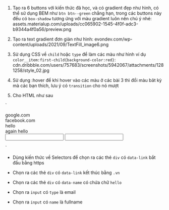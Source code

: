 1. Tạo ra 6 buttons với kiến thức đã học, và có gradient đẹp như hình, có thể sử dụng BEM như `btn btn--green` chẳng hạn, trong các buttons này đều có `box-shadow` tương ứng với màu gradient luôn nên chú ý nhé: assets.materialup.com/uploads/cc065902-1545-4f0f-adc3-b9344a4f0a56/preview.png

2. Tạo ra text gradient đơn giản như hình: evondev.com/wp-content/uploads/2021/09/TextFill_image6.png

3. Sử dụng CSS về `child` hoặc `type` để làm các màu như hình ví dụ `color__item:first-child{background-color:red}`: cdn.dribbble.com/users/757683/screenshots/5942067/attachments/1281258/style_02.jpg

4. Sử dụng :hover để khi hover vào các màu ở các bài 3 thì đổi màu bât kỳ mà các bạn thích, lưu ý có `transition` cho nó mượt

5. Cho HTML như sau

`

<div data-link="google.com">google.com</div>

<div data-link="vnexpress.vn">facebook.com</div>

<div data-name="hello">hello</div>

<div data-name="againhello">again hello</div>

<input type="email" name="email">

<input type="text" name="fullname">

`

- Dùng kiến thức về Selectors để chọn ra các thẻ `div` có `data-link` bắt đầu bằng https

- Chọn ra các thẻ `div` có `data-link` kết thúc bằng `.vn`

- Chọn ra các thẻ `div` có `data-name` có chứa chữ `hello`

- Chọn ra `input` có `type` là email

- Chọn ra `input` có `name` là fullname